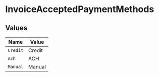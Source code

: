 # InvoiceAcceptedPaymentMethods


## Values

| Name     | Value    |
| -------- | -------- |
| `Credit` | Credit   |
| `Ach`    | ACH      |
| `Manual` | Manual   |